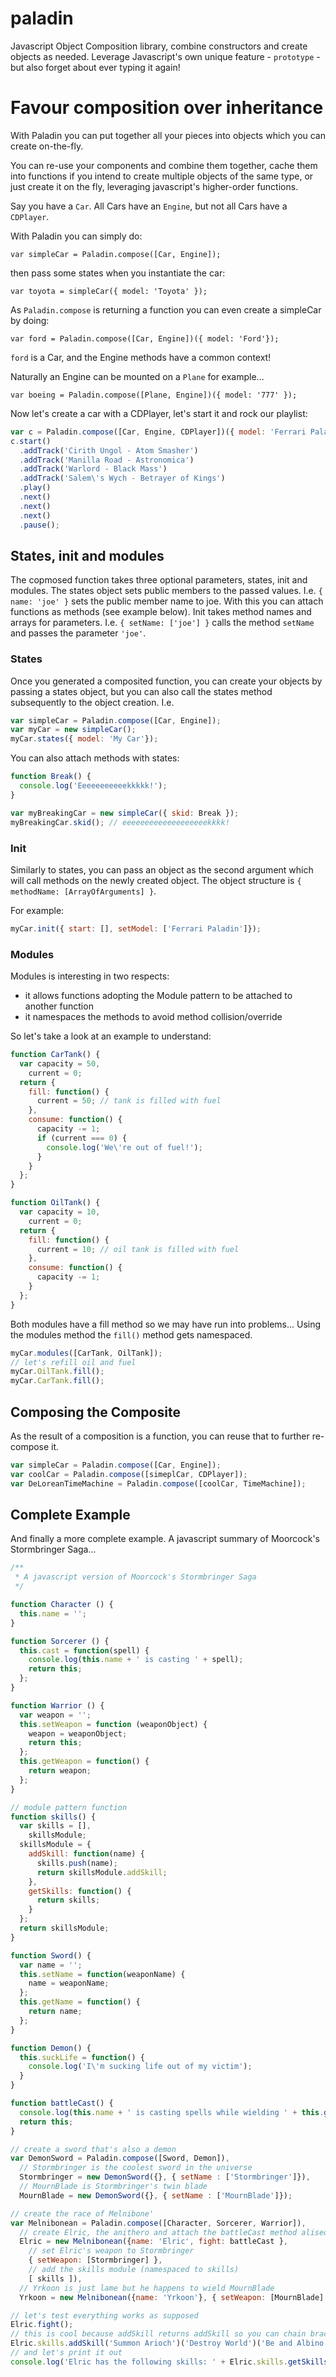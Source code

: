 paladin
=======

Javascript Object Composition library, combine constructors and create objects as needed.
Leverage Javascript's own unique feature - `prototype` - but also forget about ever typing it again!

# Favour composition over inheritance

With Paladin you can put together all your pieces into objects which you can create on-the-fly.

You can re-use your components and combine them together, cache them into functions if you intend to
create multiple objects of the same type, or just create it on the fly, leveraging javascript's higher-order
functions.

Say you have a `Car`. All Cars have an `Engine`, but not all Cars have a `CDPlayer`.

With Paladin you can simply do:

`var simpleCar = Paladin.compose([Car, Engine]);`

then pass some states when you instantiate the car:

`var toyota = simpleCar({ model: 'Toyota' });`

As `Paladin.compose` is returning a function you can even create a simpleCar by doing:

`var ford = Paladin.compose([Car, Engine])({ model: 'Ford'});`

`ford` is a Car, and the Engine methods have a common context!

Naturally an Engine can be mounted on a `Plane` for example...

`var boeing = Paladin.compose([Plane, Engine])({ model: '777' });`

Now let's create a car with a CDPlayer, let's start it and rock our playlist:

```javascript
var c = Paladin.compose([Car, Engine, CDPlayer])({ model: 'Ferrari Paladin' });
c.start()
  .addTrack('Cirith Ungol - Atom Smasher')
  .addTrack('Manilla Road - Astronomica')
  .addTrack('Warlord - Black Mass')
  .addTrack('Salem\'s Wych - Betrayer of Kings')
  .play()
  .next()
  .next()
  .next()
  .pause();
```

## States, init and modules

The copmosed function takes three optional parameters, states, init and modules.
The states object sets public members to the passed values. I.e. `{ name: 'joe' }` sets the public member name to joe.
With this you can attach functions as methods (see example below).
Init takes method names and arrays for parameters. I.e. `{ setName: ['joe'] }` calls the method `setName` and passes the parameter `'joe'`.

### States

Once you generated a composited function, you can create your objects by passing a states object, but you can also call the states method
subsequently to the object creation. I.e.
```javascript
var simpleCar = Paladin.compose([Car, Engine]);
var myCar = new simpleCar();
myCar.states({ model: 'My Car'});
```
You can also attach methods with states:

```javascript
function Break() {
  console.log('Eeeeeeeeeeekkkkk!');
}

var myBreakingCar = new simpleCar({ skid: Break });
myBreakingCar.skid(); // eeeeeeeeeeeeeeeeeeekkkk!
```

### Init

Similarly to states, you can pass an object as the second argument which will call methods on the newly created object. The object structure is 
`{ methodName: [ArrayOfArguments] }`.

For example:
```javascript
myCar.init({ start: [], setModel: ['Ferrari Paladin']});
```

### Modules

Modules is interesting in two respects:

* it allows functions adopting the Module pattern to be attached to another function
* it namespaces the methods to avoid method collision/override

So let's take a look at an example to understand:

```javascript
function CarTank() {
  var capacity = 50,
    current = 0;
  return {
    fill: function() {
      current = 50; // tank is filled with fuel
    },
    consume: function() {
      capacity -= 1;
      if (current === 0) {
        console.log('We\'re out of fuel!');
      }
    }
  };
}

function OilTank() {
  var capacity = 10,
    current = 0;
  return {
    fill: function() {
      current = 10; // oil tank is filled with fuel
    },
    consume: function() {
      capacity -= 1;
    }
  };
}
```
Both modules have a fill method so we may have run into problems...
Using the modules method the `fill()` method gets namespaced.

```javascript
myCar.modules([CarTank, OilTank]);
// let's refill oil and fuel
myCar.OilTank.fill();
myCar.CarTank.fill();
```

## Composing the Composite

As the result of a composition is a function, you can reuse that to further re-compose it.
```javascript
var simpleCar = Paladin.compose([Car, Engine]);
var coolCar = Paladin.compose([simeplCar, CDPlayer]);
var DeLoreanTimeMachine = Paladin.compose([coolCar, TimeMachine]);
```

## Complete Example

And finally a more complete example. A javascript summary of Moorcock's Stormbringer Saga...

```javascript
/**
 * A javascript version of Moorcock's Stormbringer Saga
 */

function Character () {
  this.name = '';
}

function Sorcerer () {
  this.cast = function(spell) {
    console.log(this.name + ' is casting ' + spell);
    return this;
  };
}

function Warrior () {
  var weapon = '';
  this.setWeapon = function (weaponObject) {
    weapon = weaponObject;
    return this;
  };
  this.getWeapon = function() {
    return weapon;
  };
}

// module pattern function
function skills() {
  var skills = [],
    skillsModule;
  skillsModule = {
    addSkill: function(name) {
      skills.push(name);
      return skillsModule.addSkill;
    },
    getSkills: function() {
      return skills;
    }
  };
  return skillsModule;
}

function Sword() {
  var name = '';
  this.setName = function(weaponName) {
    name = weaponName;
  };
  this.getName = function() {
    return name;
  };
}

function Demon() {
  this.suckLife = function() {
    console.log('I\'m sucking life out of my victim');
  }
}

function battleCast() {
  console.log(this.name + ' is casting spells while wielding ' + this.getWeapon().getName() );
  return this;
}

// create a sword that's also a demon
var DemonSword = Paladin.compose([Sword, Demon]),
  // Stormbringer is the coolest sword in the universe
  Stormbringer = new DemonSword({}, { setName : ['Stormbringer']}),
  // MournBlade is Stormbringer's twin blade
  MournBlade = new DemonSword({}, { setName : ['MournBlade']});

// create the race of Melnibone'
var Melnibonean = Paladin.compose([Character, Sorcerer, Warrior]),
  // create Elric, the anithero and attach the battleCast method alised as fight
  Elric = new Melnibonean({name: 'Elric', fight: battleCast },
    // set Elric's weapon to Stormbringer
    { setWeapon: [Stormbringer] },
    // add the skills module (namespaced to skills)
    [ skills ]),
  // Yrkoon is just lame but he happens to wield MournBlade
  Yrkoon = new Melnibonean({name: 'Yrkoon'}, { setWeapon: [MournBlade] });

// let's test everything works as supposed
Elric.fight();
// this is cool because addSkill returns addSkill so you can chain brackets
Elric.skills.addSkill('Summon Arioch')('Destroy World')('Be and Albino Prince');
// and let's print it out
console.log('Elric has the following skills: ' + Elric.skills.getSkills().join(', '));
```
